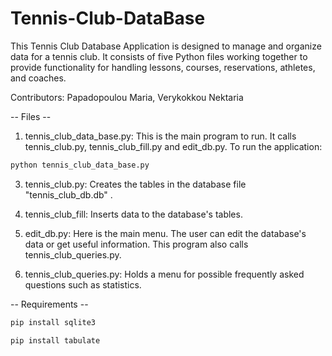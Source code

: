 # Tennis-Club-DataBase

This Tennis Club Database Application is designed to manage and organize data for a tennis club. It consists of five Python files working together to provide functionality for handling lessons, courses, reservations, athletes, and coaches.

Contributors: Papadopoulou Maria, Verykokkou Nektaria


-- Files --
1. tennis_club_data_base.py: This is the main program to run. It calls tennis_club.py, tennis_club_fill.py and edit_db.py. 
To run the application:
```Bash
python tennis_club_data_base.py
```

3. tennis_club.py: Creates the tables in the database file "tennis_club_db.db" .

4. tennis_club_fill: Inserts data to the database's tables.

5. edit_db.py: Here is the main menu. The user can edit the database's data or get useful information. This program also calls tennis_club_queries.py.

6. tennis_club_queries.py: Holds a menu for possible frequently asked questions such as statistics.


-- Requirements --
```Bash
pip install sqlite3
```
```Bash
pip install tabulate
```
